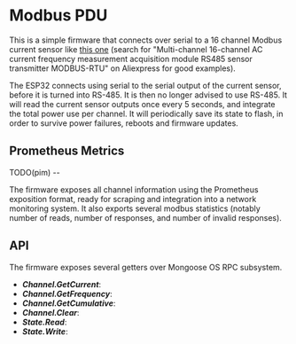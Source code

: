 # Modbus PDU

This is a simple firmware that connects over serial to a 16 channel Modbus current
sensor like [this one](https://www.aliexpress.com/item/4000131557448.html) (search
for "Multi-channel 16-channel AC current frequency measurement acquisition module
RS485 sensor transmitter MODBUS-RTU" on Aliexpress for good examples). 

The ESP32 connects using serial to the serial output of the current sensor, before
it is turned into RS-485. It is then no longer advised to use RS-485. It will read
the current sensor outputs once every 5 seconds, and integrate the total power use
per channel. It will periodically save its state to flash, in order to survive
power failures, reboots and firmware updates.

## Prometheus Metrics

TODO(pim) --

The firmware exposes all channel information using the Prometheus exposition
format, ready for scraping and integration into a network monitoring system.
It also exports several modbus statistics (notably number of reads, number of
responses, and number of invalid responses).

## API

The firmware exposes several getters over Mongoose OS RPC subsystem.

*    ***Channel.GetCurrent***: 
*    ***Channel.GetFrequency***: 
*    ***Channel.GetCumulative***: 
*    ***Channel.Clear***:
*    ***State.Read***:
*    ***State.Write***:
